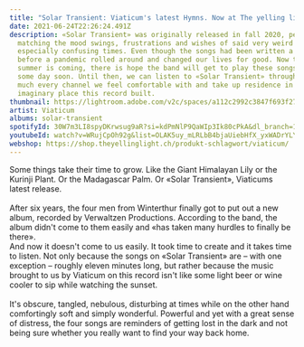 ```yaml
---
title: "Solar Transient: Viaticum's latest Hymns. Now at The yelling light"
date: 2021-06-24T22:26:24.491Z
description: «Solar Transient» was originally released in fall 2020, perfectly
  matching the mood swings, frustrations and wishes of said very weird and
  especially confusing times. Even though the songs had been written a long time
  before a pandemic rolled around and changed our lives for good. Now that
  summer is coming, there is hope the band will get to play these songs on stage
  some day soon. Until then, we can listen to «Solar Transient» through pretty
  much every channel we feel comfortable with and take up residence in the
  imaginary place this record built.
thumbnail: https://lightroom.adobe.com/v2c/spaces/a112c2992c3847f693f27f6b1b667979/assets/da48d7c5a2675c83945cf82de6cabb6d/revisions/2927e15c274b44cf9cb52d8dddb0f378/renditions/1b096d9a1c7f1335d376286e116912d0
artist: Viaticum
albums: solar-transient
spotifyId: 30W7m3LI8spyDKrwsug9aR?si=kdPmNlP9QaWIp3Ik80cPkA&dl_branch=1
youtubeId: watch?v=WRujCpOh92g&list=OLAK5uy_mLRLbB4bjaUiebHfX_yxWADrYLYYXtHjg
webshop: https://shop.theyellinglight.ch/produkt-schlagwort/viaticum/
---
```

Some things take their time to grow. Like the Giant Himalayan Lily or the Kurinji Plant. Or the Madagascar Palm. Or «Solar Transient», Viaticums latest release. \
\
After six years, the four men from Winterthur finally got to put out a new album, recorded by Verwaltzen Productions. According to the band, the album didn't come to them easily and «has taken many hurdles to finally be there». \
And now it doesn't come to us easily. It took time to create and it takes time to listen. Not only because the songs on «Solar Transient» are – with one exception – roughly eleven minutes long, but rather because the music brought to us by Viaticum on this record isn't like some light beer or wine cooler to sip while watching the sunset. \
\
It's obscure, tangled, nebulous, disturbing at times while on the other hand comfortingly soft and simply wonderful. Powerful and yet with a great sense of distress, the four songs are reminders of getting lost in the dark and not being sure whether you really want to find your way back home.